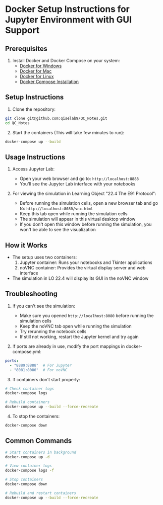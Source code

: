 # Docker Setup Instructions for Jupyter Environment with GUI Support

## Prerequisites
1. Install Docker and Docker Compose on your system:
   - [Docker for Windows](https://docs.docker.com/desktop/install/windows-install/)
   - [Docker for Mac](https://docs.docker.com/desktop/install/mac-install/)
   - [Docker for Linux](https://docs.docker.com/engine/install/)
   - [Docker Compose Installation](https://docs.docker.com/compose/install/)

## Setup Instructions

1. Clone the repository:
```bash
git clone git@github.com:qiselab9/QC_Notes.git
cd QC_Notes
```

2. Start the containers (This will take few minutes to run):
```bash
docker-compose up --build
```

## Usage Instructions

1. Access Jupyter Lab:
   - Open your web browser and go to: `http://localhost:8888`
   - You'll see the Jupyter Lab interface with your notebooks

2. For viewing the simulation in Learning Object "22.4 The E91 Protocol":
   - Before running the simulation cells, open a new browser tab and go to: `http://localhost:8080/vnc.html`
   - Keep this tab open while running the simulation cells
   - The simulation will appear in this virtual desktop window
   - If you don't open this window before running the simulation, you won't be able to see the visualization

## How it Works
- The setup uses two containers:
  1. Jupyter container: Runs your notebooks and Tkinter applications
  2. noVNC container: Provides the virtual display server and web interface
- The simulation in LO 22.4 will display its GUI in the noVNC window

## Troubleshooting

1. If you can't see the simulation:
   - Make sure you opened `http://localhost:8080` before running the simulation cells
   - Keep the noVNC tab open while running the simulation
   - Try rerunning the notebook cells
   - If still not working, restart the Jupyter kernel and try again

2. If ports are already in use, modify the port mappings in docker-compose.yml:
```yaml
ports:
  - "8889:8888"  # For Jupyter
  - "8081:8080"  # For noVNC
```

3. If containers don't start properly:
```bash
# Check container logs
docker-compose logs

# Rebuild containers
docker-compose up --build --force-recreate
```

4. To stop the containers:
```bash
docker-compose down
```

## Common Commands
```bash
# Start containers in background
docker-compose up -d

# View container logs
docker-compose logs -f

# Stop containers
docker-compose down

# Rebuild and restart containers
docker-compose up --build --force-recreate
```